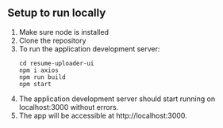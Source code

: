 ## Setup to run locally
1. Make sure node is installed
2. Clone the repository
3. To run the application development server:
   ```
   cd resume-uploader-ui
   npm i axios
   npm run build
   npm start
   ```
4. The application development server should start running on localhost:3000 without errors.
5. The app will be accessible at http://localhost:3000.
